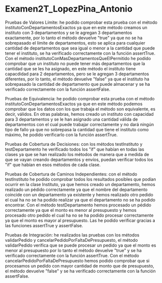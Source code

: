 # Examen2T_LopezPina_Antonio

Pruebas de Valores Límite: he podido comprobar esta prueba con el método institutoConDepartamentosExactos ya que en este método creamos un instituto con 3 departamentos y se le agregan 3 departamentos exactamente, por lo tanto el método devuelve "true" ya que no se ha sobrepasado el límite de departamentos, esto se aplica para cualquier cantidad de departamentos que sea igual o menor a la cantidad que puede tener el instituto, se ha verificado correctamente con la función assertTrue. Con el método institutoConMasDepartamentosQueElPermitido he podido comprobar que un instituto no puede tener más departamentos que la cantidad que se les ha asignado, en este método el instituto tiene capacdidad para 2 departamentos, pero se le agregan 3 departamentos diferentes, por lo tanto, el método devuelve "false" ya que el instituto ha sobrepasado la cantidad de departamento que puede almacenar y se ha verificado correctamente con la función assertFalse.

Pruebas de Equivalencia: he podido comprobar esta prueba con el método institutoConDepartamentosExactos ya que en este método podemos comprobar que los datos con los que trabaja el método son equivalente, es decir, válidos. En otras palabras, hemos creado un instituto con capacidad para 3 departamentos y se le han asignado una cantidad válida de departamentos con el cual puede trabajar correctamente y no dará ningún tipo de fallo ya que no sobrepasa la cantidad que tiene el instituto como máximo, he podido verificarlo con la función assertTrue.

Pruebas de Cobertura de Decisiones: con los métodos testInstituto y testDepartamento he verificado todos los "if" que habían en todas las clases ya que se han realizado los métodos de manera que a medida de que se vayan creando departamentos y envíos, puedan verificar todos los "if" que habían en esos métodos de cada clase.

Pruebas de Cobertura de Caminos Independientes: con el método testInstituto he podido comprobar todos los resultados posibles que podían ocurrir en la clase Instituto, ya que hemos creado un departamento, hemos realizado un pédido correctamente ya que el nombre del departamento coincide con un departamento ya existente y hemos realizado otro pedido el cual ha no se ha podido realizar ya que el departamento no se ha podido encontrar. Con el método  testDepartamento hemos procesado un pédido correctamente ya que el monto es menor al presupuesto y hemos procesado otro pedido el cual ha no se ha podido procesar correctamente ya que el monto es mayor al presupuesto. Las he podido verificar gracias a las funciones assertTrue y assertFalse.

Pruebas de Integración: he realizados las pruebas con los métodos validarPedido y cancelarPedidoPorFaltaDePresupuesto, el método validarPedido verifica que se puede procesar un pedido ya que el monto es menor al presupuesto por lo tanto el método devuelve "true" y se ha verificado correctamente con la función assertTrue. Con el método cancelarPedidoPorFaltaDePresupuesto hemos podido comprobar que si procesamos un pedido con mayor cantidad de monto que de presupuesto, el método devuelve "false" y se ha verificado correctamente con la función assertFalse.
